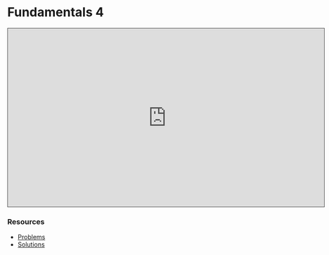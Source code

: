# Fundamentals 4

<iframe src="https://adaacademy.hosted.panopto.com/Panopto/Pages/Embed.aspx?id=d592258c-875d-4297-b26d-ae67018adc20&autoplay=false&offerviewer=true&showtitle=true&showbrand=true&captions=true&interactivity=all" height="405" width="720" style="border: 1px solid #464646;" allowfullscreen allow="autoplay"></iframe>

### Resources

* [Problems](https://docs.google.com/presentation/d/1ppIlx0g73oPvdRWWSDW7CJgCLGAq9reJeBHsdKZhSsk/edit?usp=sharing)
* [Solutions](https://docs.google.com/presentation/d/1mwarQ4px7TbRPZb7k5B7G5LQBOfbbxg2Onvly6aeZdA/edit?usp=sharing)